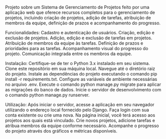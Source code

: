 
Projeto sobre um Sistema de Gerenciamento de Projetos feito por uma aplicação web que oferece recursos completos para o gerenciamento de projetos, incluindo criação de projetos, adição de tarefas, atribuição de membros da equipe, definição de prazos e acompanhamento do progresso.

Funcionalidades:
Cadastro e autenticação de usuários.
Criação, edição e exclusão de projetos.
Adição, edição e exclusão de tarefas em projetos.
Atribuição de membros da equipe às tarefas.
Definição de prazos e prioridades para as tarefas.
Acompanhamento visual do progresso do projeto.
Comunicação integrada entre os membros da equipe.

Instalação:
Certifique-se de ter o Python 3.x instalado em seu sistema.
Clone este repositório em sua máquina local.
Navegue até o diretório raiz do projeto.
Instale as dependências do projeto executando o comando pip install -r requirements.txt.
Configure as variáveis de ambiente necessárias no arquivo .env.
Execute o comando python manage.py migrate para aplicar as migrações do banco de dados.
Inicie o servidor de desenvolvimento com o comando python manage.py runserver.

Utilização:
Após iniciar o servidor, acesse a aplicação em seu navegador utilizando o endereço local fornecido pelo Django.
Faça login com sua conta existente ou crie uma nova.
Na página inicial, você terá acesso aos projetos aos quais está vinculado.
Crie novos projetos, adicione tarefas e atribua membros da equipe conforme necessário.
Acompanhe o progresso do projeto através dos gráficos e métricas disponíveis.
